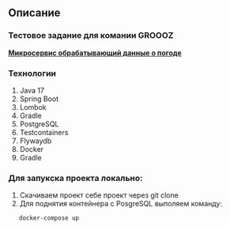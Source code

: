 <h2>Описание</h2>
<h3>Тестовое задание для комании GROOOZ</h3>

<p><u><b>Микросервис обрабатывающий данные о погоде</b></u>

### Технологии

1. Java 17
2. Spring Boot
3. Lombok
4. Gradle
5. PostgreSQL
6. Testcontainers
7. Flywaydb
8. Docker
9. Gradle

### Для запукска проекта локально:
1. Скачиваем проект себе проект через git clone
2. Для поднятия контейнера с PosgreSQL выполяем команду:
```bash
   docker-compose up
```